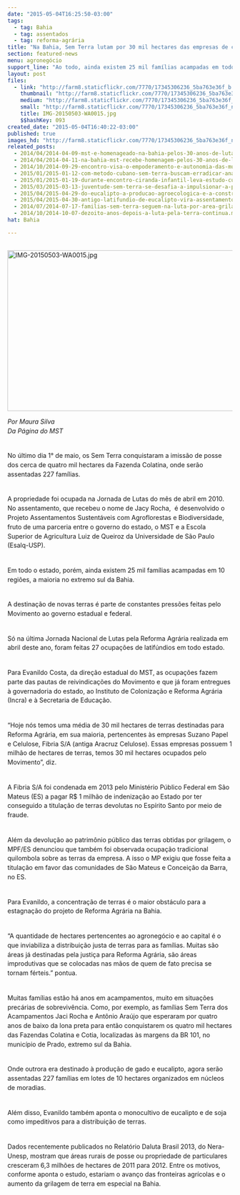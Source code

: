 ```yaml
---
date: "2015-05-04T16:25:50-03:00"
tags:
  - tag: Bahia
  - tag: assentados
  - tag: reforma-agrária
title: "Na Bahia, Sem Terra lutam por 30 mil hectares das empresas de celulose"
section: featured-news
menu: agronegócio
support_line: "Ao todo, ainda existem 25 mil famílias acampadas em todo estado, a maioria no extremo sul da Bahia."
layout: post
files:
  - link: "http://farm8.staticflickr.com/7770/17345306236_5ba763e36f_b.jpg"
    thumbnail: "http://farm8.staticflickr.com/7770/17345306236_5ba763e36f_t.jpg"
    medium: "http://farm8.staticflickr.com/7770/17345306236_5ba763e36f_z.jpg"
    small: "http://farm8.staticflickr.com/7770/17345306236_5ba763e36f_n.jpg"
    title: IMG-20150503-WA0015.jpg
    $$hashKey: 093
created_date: "2015-05-04T16:40:22-03:00"
published: true
images_hd: "http://farm8.staticflickr.com/7770/17345306236_5ba763e36f_n.jpg"
releated_posts:
  - 2014/04/2014-04-09-mst-e-homenageado-na-bahia-pelos-30-anos-de-luta-pela-reforma-agraria.md
  - 2014/04/2014-04-11-na-bahia-mst-recebe-homenagem-pelos-30-anos-de-luta-e-resistencia.md
  - 2014/10/2014-09-29-encontro-visa-o-empoderamento-e-autonomia-das-mulheres-sem-terra.md
  - 2015/01/2015-01-12-com-metodo-cubano-sem-terra-buscam-erradicar-analfabetismo-no-sul-da-bahia.md
  - 2015/01/2015-01-19-durante-encontro-ciranda-infantil-leva-estudo-cultura-e-diversao-aos-sem-terrinha.md
  - 2015/03/2015-03-13-juventude-sem-terra-se-desafia-a-impulsionar-a-participacao-na-luta-pela-reforma-agraria.md
  - 2015/04/2015-04-29-do-eucalipto-a-producao-agroecologica-e-a-construcao-da-escola-popular.md
  - 2015/04/2015-04-30-antigo-latifundio-de-eucalipto-vira-assentamento-agroecologico.md
  - 2014/07/2014-07-17-familias-sem-terra-seguem-na-luta-por-area-grilada-em-abelardo-luz.md
  - 2014/10/2014-10-07-dezoito-anos-depois-a-luta-pela-terra-continua.md
hat: Bahia

---
```

<p><br />
<img alt="IMG-20150503-WA0015.jpg" height="360" src="http://farm8.staticflickr.com/7770/17345306236_5ba763e36f_b.jpg" width="600" /></p>

<p style="line-height: 20.7999992370605px;"><em>Por Maura Silva<br />
Da P&aacute;gina do MST&nbsp;</em></p>

<p style="line-height: 20.7999992370605px;"><br />
No &uacute;ltimo dia 1&deg; de maio, os Sem Terra conquistaram a imiss&atilde;o de posse dos cerca de quatro mil hectares da Fazenda Colatina, onde ser&atilde;o assentadas 227 fam&iacute;lias.</p>

<p style="line-height: 20.7999992370605px;"><br />
A propriedade foi ocupada na Jornada de Lutas do m&ecirc;s de&nbsp;abril em 2010. No assentamento, que recebeu o nome de Jacy Rocha,&nbsp; &eacute; desenvolvido o Projeto Assentamentos Sustent&aacute;veis com Agroflorestas e Biodiversidade, fruto de uma parceria entre o governo do estado, o MST e&nbsp;a Escola Superior de Agricultura Luiz de Queiroz da Universidade de S&atilde;o Paulo (Esalq-USP).</p>

<p style="line-height: 20.7999992370605px;"><br />
Em todo o estado, por&eacute;m, ainda existem 25 mil fam&iacute;lias acampadas em 10 regi&otilde;es, a maioria no extremo sul da Bahia.</p>

<p style="line-height: 20.7999992370605px;"><br />
A destina&ccedil;&atilde;o de novas terras&nbsp;&eacute; parte de constantes press&otilde;es feitas pelo Movimento ao governo estadual e federal.</p>

<p style="line-height: 20.7999992370605px;"><br />
S&oacute; na &uacute;ltima Jornada Nacional de Lutas pela Reforma Agr&aacute;ria realizada em abril deste ano, foram feitas 27 ocupa&ccedil;&otilde;es de latif&uacute;ndios em todo estado.</p>

<p style="line-height: 20.7999992370605px;"><br />
Para Evanildo Costa, da dire&ccedil;&atilde;o estadual do MST, as ocupa&ccedil;&otilde;es fazem parte das pautas de reivindica&ccedil;&otilde;es do Movimento e que j&aacute; foram entregues &agrave; governadoria do estado, ao Instituto de Coloniza&ccedil;&atilde;o e Reforma Agr&aacute;ria (Incra) e &agrave; Secretaria de Educa&ccedil;&atilde;o.</p>

<p style="line-height: 20.7999992370605px;"><br />
&ldquo;Hoje n&oacute;s temos uma m&eacute;dia de 30 mil hectares de terras destinadas para Reforma Agr&aacute;ria, em sua maioria, pertencentes &agrave;s empresas Suzano Papel e Celulose,&nbsp;Fibria&nbsp;S/A (antiga Aracruz&nbsp;Celulose). Essas empresas possuem 1 milh&atilde;o de hectares de terras, temos 30 mil hectares ocupados pelo Movimento&rdquo;, diz.&nbsp;</p>

<p style="line-height: 20.7999992370605px;"><br />
A Fibria S/A&nbsp;foi condenada em 2013 pelo Minist&eacute;rio P&uacute;blico Federal em S&atilde;o Mateus (ES) a pagar R$ 1 milh&atilde;o de indeniza&ccedil;&atilde;o ao Estado por ter conseguido a titula&ccedil;&atilde;o de terras devolutas no Esp&iacute;rito Santo por meio de fraude.</p>

<p style="line-height: 20.7999992370605px;"><br />
Al&eacute;m da devolu&ccedil;&atilde;o ao patrim&ocirc;nio p&uacute;blico das terras obtidas por grilagem, o MPF/ES denunciou que tamb&eacute;m foi observada ocupa&ccedil;&atilde;o tradicional quilombola sobre as terras&nbsp;da empresa. A isso o MP exigiu que fosse feita a titula&ccedil;&atilde;o em favor das comunidades de S&atilde;o Mateus e Concei&ccedil;&atilde;o da Barra, no ES.</p>

<p style="line-height: 20.7999992370605px;"><br />
Para Evanildo, a concentra&ccedil;&atilde;o de terras &eacute; o maior obst&aacute;culo para a estagna&ccedil;&atilde;o do projeto de Reforma Agr&aacute;ria na Bahia.</p>

<p style="line-height: 20.7999992370605px;"><br />
&ldquo;A quantidade de hectares pertencentes ao agroneg&oacute;cio e ao capital &eacute; o que inviabiliza a distribui&ccedil;&atilde;o justa de terras para as fam&iacute;lias. Muitas s&atilde;o &aacute;reas j&aacute; destinadas pela justi&ccedil;a para Reforma Agr&aacute;ria, s&atilde;o &aacute;reas improdutivas que se colocadas nas m&atilde;os de quem de fato precisa se tornam f&eacute;rteis.&rdquo; pontua.</p>

<p style="line-height: 20.7999992370605px;"><br />
Muitas fam&iacute;lias est&atilde;o h&aacute; anos em acampamentos, muito em situa&ccedil;&otilde;es prec&aacute;rias de sobreviv&ecirc;ncia. Como, por exemplo, as fam&iacute;lias Sem Terra dos Acampamentos Jaci Rocha e Ant&ocirc;nio Ara&uacute;jo que esperaram por quatro anos de baixo da lona preta para ent&atilde;o conquistarem os quatro mil hectares das Fazendas Colatina e Cotia, localizadas &agrave;s margens da BR 101, no munic&iacute;pio de Prado, extremo sul da Bahia.</p>

<p style="line-height: 20.7999992370605px;"><br />
Onde outrora era destinado &agrave; produ&ccedil;&atilde;o de gado e eucalipto, agora ser&atilde;o assentadas 227 fam&iacute;lias em lotes de 10 hectares organizados em n&uacute;cleos de moradias.</p>

<p style="line-height: 20.7999992370605px;"><br />
Al&eacute;m disso, Evanildo tamb&eacute;m aponta o monocultivo de eucalipto e de soja como impeditivos para a distribui&ccedil;&atilde;o de terras.</p>

<p style="line-height: 20.7999992370605px;"><br />
Dados recentemente publicados no Relat&oacute;rio Daluta Brasil 2013, do Nera-Unesp, mostram que &aacute;reas rurais de posse ou propriedade de particulares cresceram 6,3 milh&otilde;es de hectares de 2011 para 2012. Entre os motivos, conforme aponta o estudo, estariam o avan&ccedil;o das fronteiras agr&iacute;colas e o aumento da grilagem de terra em especial na Bahia.</p>
